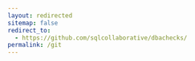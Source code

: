 ```yaml
---
layout: redirected
sitemap: false
redirect_to:
  - https://github.com/sqlcollaborative/dbachecks/
permalink: /git
---
```


